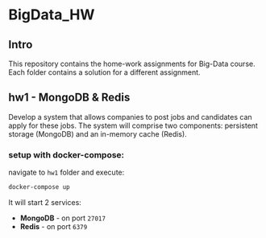# BigData_HW

## Intro
This repository contains the home-work assignments for Big-Data course.
Each folder contains a solution for a different assignment.

## hw1 - MongoDB & Redis
Develop a system that allows companies to post jobs and candidates can apply for these jobs.
The system will comprise two components: persistent storage (MongoDB) and an in-memory cache (Redis).

### setup with docker-compose:
navigate to ```hw1``` folder and execute:

```bash
docker-compose up 
```

It will start 2 services:
- **MongoDB** - on port ```27017```
- **Redis** - on port ```6379```